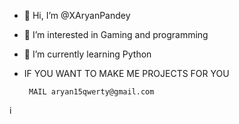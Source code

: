 - 👋 Hi, I’m @XAryanPandey
- 👀 I’m interested in Gaming and programming
- 🌱 I’m currently learning Python
-  IF YOU WANT TO MAKE ME PROJECTS FOR YOU
      
        MAIL aryan15qwerty@gmail.com

<!---
XAryanPandey/XAryanPandey is a ✨ special ✨ repository because its `README.md` (this file) appears on your GitHub profile.
You can click the Preview link to take a look at your changes.
--->i
